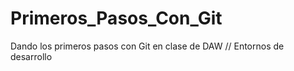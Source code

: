 # Primeros_Pasos_Con_Git
Dando los primeros pasos con Git en clase de DAW // Entornos de desarrollo
